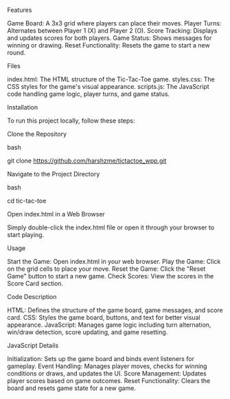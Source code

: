 Features

Game Board: A 3x3 grid where players can place their moves.
Player Turns: Alternates between Player 1 (X) and Player 2 (O).
Score Tracking: Displays and updates scores for both players.
Game Status: Shows messages for winning or drawing.
Reset Functionality: Resets the game to start a new round.

Files

index.html: The HTML structure of the Tic-Tac-Toe game.
styles.css: The CSS styles for the game's visual appearance.
scripts.js: The JavaScript code handling game logic, player turns, and game status.

Installation

To run this project locally, follow these steps:

Clone the Repository

bash

git clone https://github.com/harshzme/tictactoe_wpp.git

Navigate to the Project Directory

bash

cd tic-tac-toe

Open index.html in a Web Browser

Simply double-click the index.html file or open it through your browser to start playing.

Usage

Start the Game: Open index.html in your web browser.
Play the Game: Click on the grid cells to place your move.
Reset the Game: Click the "Reset Game" button to start a new game.
Check Scores: View the scores in the Score Card section.

Code Description

HTML: Defines the structure of the game board, game messages, and score card.
CSS: Styles the game board, buttons, and text for better visual appearance.
JavaScript: Manages game logic including turn alternation, win/draw detection, score updating, and game resetting.

JavaScript Details

Initialization: Sets up the game board and binds event listeners for gameplay.
Event Handling: Manages player moves, checks for winning conditions or draws, and updates the UI.
Score Management: Updates player scores based on game outcomes.
Reset Functionality: Clears the board and resets game state for a new game.

